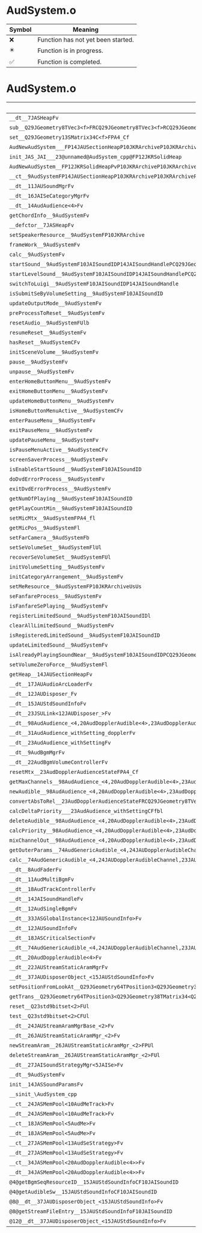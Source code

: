 # AudSystem.o
| Symbol | Meaning 
| ------------- | ------------- 
| :x: | Function has not yet been started. 
| :eight_pointed_black_star: | Function is in progress. 
| :white_check_mark: | Function is completed. 


# AudSystem.o
| Symbol | Decompiled? |
| ------------- | ------------- |
| `__dt__7JASHeapFv` | :x: |
| `sub__Q29JGeometry8TVec3<f>FRCQ29JGeometry8TVec3<f>RCQ29JGeometry8TVec3<f>` | :x: |
| `set__Q29JGeometry13SMatrix34C<f>FPA4_Cf` | :x: |
| `AudNewAudSystem___FP14JAUSectionHeapP10JKRArchiveP10JKRArchiveP10JKRArchivei` | :x: |
| `init_JAS_JAI___23@unnamed@AudSystem_cpp@FP12JKRSolidHeap` | :x: |
| `AudNewAudSystem__FP12JKRSolidHeapPvP10JKRArchiveP10JKRArchiveP10JKRArchiveP10JKRArchive` | :x: |
| `__ct__9AudSystemFP14JAUSectionHeapP10JKRArchiveP10JKRArchiveP10JKRArchive` | :x: |
| `__dt__11JAUSoundMgrFv` | :x: |
| `__dt__16JAISeCategoryMgrFv` | :x: |
| `__dt__14AudAudience<4>Fv` | :x: |
| `getChordInfo__9AudSystemFv` | :x: |
| `__defctor__7JASHeapFv` | :x: |
| `setSpeakerResource__9AudSystemFP10JKRArchive` | :x: |
| `frameWork__9AudSystemFv` | :x: |
| `calc__9AudSystemFv` | :x: |
| `startSound__9AudSystemF10JAISoundIDP14JAISoundHandlePCQ29JGeometry8TVec3<f>` | :x: |
| `startLevelSound__9AudSystemF10JAISoundIDP14JAISoundHandlePCQ29JGeometry8TVec3<f>` | :x: |
| `switchToLuigi__9AudSystemF10JAISoundIDP14JAISoundHandle` | :x: |
| `isSubmitSeByVolumeSetting__9AudSystemF10JAISoundID` | :x: |
| `updateOutputMode__9AudSystemFv` | :x: |
| `preProcessToReset__9AudSystemFv` | :x: |
| `resetAudio__9AudSystemFUlb` | :x: |
| `resumeReset__9AudSystemFv` | :x: |
| `hasReset__9AudSystemCFv` | :x: |
| `initSceneVolume__9AudSystemFv` | :x: |
| `pause__9AudSystemFv` | :x: |
| `unpause__9AudSystemFv` | :x: |
| `enterHomeButtonMenu__9AudSystemFv` | :x: |
| `exitHomeButtonMenu__9AudSystemFv` | :x: |
| `updateHomeButtonMenu__9AudSystemFv` | :x: |
| `isHomeButtonMenuActive__9AudSystemCFv` | :x: |
| `enterPauseMenu__9AudSystemFv` | :x: |
| `exitPauseMenu__9AudSystemFv` | :x: |
| `updatePauseMenu__9AudSystemFv` | :x: |
| `isPauseMenuActive__9AudSystemCFv` | :x: |
| `screenSaverProcess__9AudSystemFv` | :x: |
| `isEnableStartSound__9AudSystemF10JAISoundID` | :x: |
| `doDvdErrorProcess__9AudSystemFv` | :x: |
| `exitDvdErrorProcess__9AudSystemFv` | :x: |
| `getNumOfPlaying__9AudSystemF10JAISoundID` | :x: |
| `getPlayCountMin__9AudSystemF10JAISoundID` | :x: |
| `setMicMtx__9AudSystemFPA4_fl` | :x: |
| `getMicPos__9AudSystemFl` | :x: |
| `setFarCamera__9AudSystemFb` | :x: |
| `setSeVolumeSet__9AudSystemFlUl` | :x: |
| `recoverSeVolumeSet__9AudSystemFUl` | :x: |
| `initVolumeSetting__9AudSystemFv` | :x: |
| `initCategoryArrangement__9AudSystemFv` | :x: |
| `setMeResource__9AudSystemFP10JKRArchiveUsUs` | :x: |
| `seFanfareProcess__9AudSystemFv` | :x: |
| `isFanfareSePlaying__9AudSystemFv` | :x: |
| `registerLimitedSound__9AudSystemF10JAISoundIDl` | :x: |
| `clearAllLimitedSound__9AudSystemFv` | :x: |
| `isRegisteredLimitedSound__9AudSystemF10JAISoundID` | :x: |
| `updateLimitedSound__9AudSystemFv` | :x: |
| `isAlreadyPlayingSoundNear__9AudSystemF10JAISoundIDPCQ29JGeometry8TVec3<f>f` | :x: |
| `setVolumeZeroForce__9AudSystemFl` | :x: |
| `getHeap__14JAUSectionHeapFv` | :x: |
| `__dt__17JAUAudioArcLoaderFv` | :x: |
| `__dt__12JAUDisposer_Fv` | :x: |
| `__dt__15JAUStdSoundInfoFv` | :x: |
| `__dt__23JSULink<12JAUDisposer_>Fv` | :x: |
| `__dt__98AudAudience_<4,20AudDopplerAudible<4>,23AudDopplerAudienceState,31AudAudience_withSetting_doppler>Fv` | :x: |
| `__dt__31AudAudience_withSetting_dopplerFv` | :x: |
| `__dt__23AudAudience_withSettingFv` | :x: |
| `__dt__9AudBgmMgrFv` | :x: |
| `__dt__22AudBgmVolumeControllerFv` | :x: |
| `resetMtx__23AudDopplerAudienceStateFPA4_Cf` | :x: |
| `getMaxChannels__98AudAudience_<4,20AudDopplerAudible<4>,23AudDopplerAudienceState,31AudAudience_withSetting_doppler>Fv` | :x: |
| `newAudible__98AudAudience_<4,20AudDopplerAudible<4>,23AudDopplerAudienceState,31AudAudience_withSetting_doppler>FRCQ29JGeometry8TVec3<f>10JAISoundIDPCQ29JGeometry8TVec3<f>Ul` | :x: |
| `convertAbsToRel__23AudDopplerAudienceStateFRCQ29JGeometry8TVec3<f>P23JAUDopplerAudibleRelPos` | :x: |
| `calcDeltaPriority___23AudAudience_withSettingCFfbl` | :x: |
| `deleteAudible__98AudAudience_<4,20AudDopplerAudible<4>,23AudDopplerAudienceState,31AudAudience_withSetting_doppler>FP10JAIAudible` | :x: |
| `calcPriority__98AudAudience_<4,20AudDopplerAudible<4>,23AudDopplerAudienceState,31AudAudience_withSetting_doppler>FP10JAIAudible` | :x: |
| `mixChannelOut__98AudAudience_<4,20AudDopplerAudible<4>,23AudDopplerAudienceState,31AudAudience_withSetting_doppler>FRC14JASSoundParamsP10JAIAudiblei` | :x: |
| `getOuterParams__74AudGenericAudible_<4,24JAUDopplerAudibleChannel,23JAUDopplerAudibleAbsPos>Fi` | :x: |
| `calc__74AudGenericAudible_<4,24JAUDopplerAudibleChannel,23JAUDopplerAudibleAbsPos>Fv` | :x: |
| `__dt__8AudFaderFv` | :x: |
| `__dt__11AudMultiBgmFv` | :x: |
| `__dt__18AudTrackControllerFv` | :x: |
| `__dt__14JAISoundHandleFv` | :x: |
| `__dt__12AudSingleBgmFv` | :x: |
| `__dt__33JASGlobalInstance<12JAUSoundInfo>Fv` | :x: |
| `__dt__12JAUSoundInfoFv` | :x: |
| `__dt__18JASCriticalSectionFv` | :x: |
| `__dt__74AudGenericAudible_<4,24JAUDopplerAudibleChannel,23JAUDopplerAudibleAbsPos>Fv` | :x: |
| `__dt__20AudDopplerAudible<4>Fv` | :x: |
| `__dt__22JAUStreamStaticAramMgrFv` | :x: |
| `__dt__37JAUDisposerObject_<15JAUStdSoundInfo>Fv` | :x: |
| `setPositionFromLookAt__Q29JGeometry64TPosition3<Q29JGeometry38TMatrix34<Q29JGeometry13SMatrix34C<f>>>FRCQ29JGeometry64TPosition3<Q29JGeometry38TMatrix34<Q29JGeometry13SMatrix34C<f>>>` | :x: |
| `getTrans__Q29JGeometry64TPosition3<Q29JGeometry38TMatrix34<Q29JGeometry13SMatrix34C<f>>>CFRQ29JGeometry8TVec3<f>` | :x: |
| `reset__Q23std9bitset<2>FUl` | :x: |
| `test__Q23std9bitset<2>CFUl` | :x: |
| `__dt__24JAUStreamAramMgrBase_<2>Fv` | :x: |
| `__dt__26JAUStreamStaticAramMgr_<2>Fv` | :x: |
| `newStreamAram__26JAUStreamStaticAramMgr_<2>FPUl` | :x: |
| `deleteStreamAram__26JAUStreamStaticAramMgr_<2>FUl` | :x: |
| `__dt__27JAISoundStrategyMgr<5JAISe>Fv` | :x: |
| `__dt__9AudSystemFv` | :x: |
| `init__14JASSoundParamsFv` | :x: |
| `__sinit_\AudSystem_cpp` | :x: |
| `__ct__24JASMemPool<10AudMeTrack>Fv` | :x: |
| `__dt__24JASMemPool<10AudMeTrack>Fv` | :x: |
| `__ct__18JASMemPool<5AudMe>Fv` | :x: |
| `__dt__18JASMemPool<5AudMe>Fv` | :x: |
| `__ct__27JASMemPool<13AudSeStrategy>Fv` | :x: |
| `__dt__27JASMemPool<13AudSeStrategy>Fv` | :x: |
| `__ct__34JASMemPool<20AudDopplerAudible<4>>Fv` | :x: |
| `__dt__34JASMemPool<20AudDopplerAudible<4>>Fv` | :x: |
| `@4@getBgmSeqResourceID__15JAUStdSoundInfoCF10JAISoundID` | :x: |
| `@4@getAudibleSw__15JAUStdSoundInfoCF10JAISoundID` | :x: |
| `@8@__dt__37JAUDisposerObject_<15JAUStdSoundInfo>Fv` | :x: |
| `@8@getStreamFileEntry__15JAUStdSoundInfoF10JAISoundID` | :x: |
| `@12@__dt__37JAUDisposerObject_<15JAUStdSoundInfo>Fv` | :x: |
